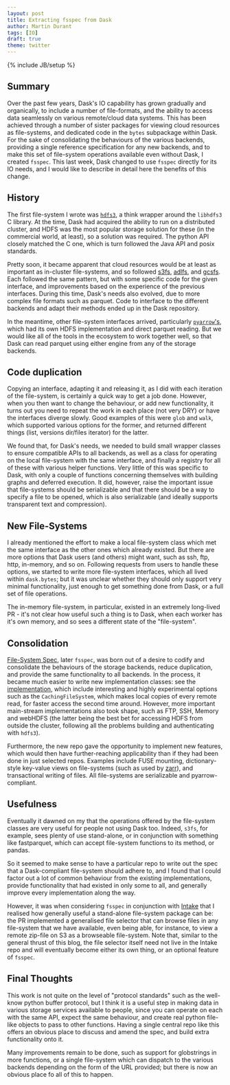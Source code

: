```yaml
---
layout: post
title: Extracting fsspec from Dask
author: Martin Durant
tags: [IO]
draft: true
theme: twitter
---
```

{% include JB/setup %}


Summary
-------

Over the past few years, Dask's IO capability has grown gradually and organically, to
include a number of file-formats, and the ability to access data seamlessly on various
remote/cloud data systems. This has been achieved through a number of sister packages
for viewing cloud resources as file-systems, and dedicated code in the `bytes`
subpackage within Dask. For the sake of consolidating the behaviours of the
various backends, providing a single reference specification for any new backends,
and to make this set of file-system operations available even without Dask, I
created `fsspec`. This last week, Dask changed to use `fsspec` directly for its
IO needs, and I would like to describe in detail here the benefits of this change.

History
-------

The first file-system I wrote was [`hdfs3`](https://github.com/dask/hdfs3), a think wrapper
around the `libhdfs3` C library. At the time, Dask had acquired the ability to run on a
distributed cluster, and HDFS was the most popular storage solution for these (in the
commercial world, at least), so a solution was required. The python API closely matched
the C one, which is turn followed the Java API and posix standards.

Pretty soon, it became apparent that cloud resources would be at least as important as in-cluster
file-systems, and so followed [s3fs](https://github.com/dask/s3fs), 
[adlfs](https://github.com/Azure/azure-data-lake-store-python), and [gcsfs](https://github.com/dask/gcsfs).
Each followed the same pattern, but with some specific code for the given interface, and
improvements based on the experience of the previous interfaces. During this time, Dask's
needs also evolved, due to more complex file formats such as parquet. Code to interface to
the different backends and adapt their methods ended up in the Dask repository.

In the meantime, other file-system interfaces arrived, particularly 
[`pyarrow`'s](https://arrow.apache.org/docs/python/filesystems.html), which had its own HDFS
implementation and direct parquet reading. But we would like all of the tools in
the ecosystem to work together well, so that Dask can read parquet using either
engine from any of the storage backends.

Code duplication
----------------

Copying an interface, adapting it and releasing it, as I did with each iteration of the file-system,
is certainly a quick way to get a job done. However, when you then want to change the behaviour, or
add new functionality, it turns out you need to repeat the work in each place (not very DRY) or have
the interfaces diverge slowly. Good examples of this were `glob` and `walk`, which supported various
options for the former, and returned different things (list, versions dir/files iterator) for the
latter.

We found that, for Dask's needs, we needed to build small wrapper
classes to ensure compatible APIs to all backends, as well as a class for operating on the local
file-system with the same interface, and finally a registry for all of these with various helper
functions. Very little of this was specific to Dask, with only a couple of
functions concerning themselves with building graphs and deferred execution. It did, however,
raise the important issue that file-systems should be serializable and that there should
be a way to specify a file to be opened, which is also serializable (and ideally supports
transparent text and compression). 

New File-Systems
----------------

I already mentioned the effort to make a local file-system class which met the same interface as
the other ones which already existed. But there are more options that Dask users (and others) 
might want, such as ssh, ftp, http, in-memory, and so on. Following requests from users to handle these options,
we started to write more file-system interfaces, which all lived within `dask.bytes`; but it was unclear
whether they should only support very minimal functionality, just enough to get something done from
Dask, or a full set of file operations. 

The in-memory file-system, in particular, existed in an extremely long-lived PR - it's not
clear how useful such a thing is to Dask, when each worker has it's own memory, and so sees
a different state of the "file-system". 

Consolidation
-------------

[File-System Spec](https://github.com/intake/filesystem_spec), later `fsspec`, was born out of a desire
to codify and consolidate the behaviours of the storage backends, reduce duplication, and provide the
same functionality to all backends. In the process, it became much easier to write new implementation
classes: see the [implementation](https://filesystem-spec.readthedocs.io/en/latest/api.html#built-in-implementations),
which include interesting and highly experimental options such as the `CachingFileSystem`, which
makes local copies of every remote read, for faster access the second time around. However, more
important main-stream implementations also took shape, such as FTP, SSH, Memory and webHDFS
(the latter being the best bet for accessing HDFS from outside the cluster, following all the
problems building and authenticating with `hdfs3`).

Furthermore, the new repo gave the opportunity to implement new features, which would then have
further-reaching applicability than if they had been done in just selected repos. Examples include
FUSE mounting, dictionary-style key-value views on file-systems
(such as used by [zarr](https://zarr.readthedocs.io/en/stable/)), and transactional writing of
files. All file-systems are serializable and pyarrow-compliant.

Usefulness
-----------

Eventually it dawned on my that the operations offered by the file-system classes are very useful
for people not using Dask too. Indeed, `s3fs`, for example, sees plenty of use stand-alone, or in
conjunction with something like fastparquet, which can accept file-system functions to its method,
or pandas.

So it seemed to make sense to have a particular repo to write out the spec that a Dask-compliant
file-system should adhere to, and I found that I could factor out a lot of common behaviour from
the existing implementations, provide functionality that had existed in only some to all, and 
generally improve every implementation along the way.

However, it was when considering `fsspec` in conjunction with [Intake](https://github.com/intake/intake/pull/381)
that I realised how generally useful a stand-alone file-system package can be: the PR
implemented a generalised file selector that can browse files in any file-system that we
have available, even being able, for instance, to view a remote zip-file on S3 as a
browseable file-system. Note that, similar to the general thrust of this blog, the
file selector itself need not live in the Intake repo and will eventually become either
its own thing, or an optional feature of `fsspec`.

Final Thoughts
--------------

This work is not quite on the level of "protocol standards" such as the well-know python buffer
protocol, but I think it is a useful step in making data in various storage services available
to people, since you can operate on each with the same API, expect the same behaviour, and 
create real python file-like objects to pass to other functions. Having a single central repo
like this offers an obvious place to discuss and amend the spec, and build extra functionality
onto it.

Many improvements remain to be done, such as support for globstrings in more functions, or 
a single file-system which can dispatch to the various backends depending on the form of the
URL provided; but there is now an obvious place fo all of this to happen.
